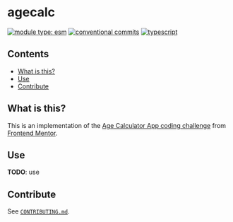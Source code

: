 # agecalc

[![module type: esm](https://img.shields.io/badge/module%20type-esm-brightgreen)](https://github.com/voxpelli/badges-cjs-esm)
[![conventional commits](https://img.shields.io/badge/-conventional%20commits-fe5196?logo=conventional-commits\&logoColor=ffffff)](https://conventionalcommits.org)
[![typescript](https://img.shields.io/badge/-typescript-3178c6?logo=typescript\&logoColor=ffffff)](https://typescriptlang.org)

## Contents

- [What is this?](#what-is-this)
- [Use](#use)
- [Contribute](#contribute)

## What is this?

This is an implementation of the [Age Calculator App coding challenge][challenge]
from [Frontend Mentor][frontend-mentor].

## Use

**TODO**: use

## Contribute

See [`CONTRIBUTING.md`](CONTRIBUTING.md).

[challenge]: https://www.frontendmentor.io/challenges/age-calculator-app-dF9DFFpj-Q

[frontend-mentor]: https://www.frontendmentor.io
